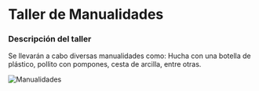 # Taller de Manualidades

### Descripción del taller

Se llevarán a cabo diversas manualidades como: Hucha con una botella de plástico, pollito con pompones, cesta de arcilla, entre otras.

![Manualidades](/Ludoteca-tolon-tolon/assets/images/manualidades.png)
